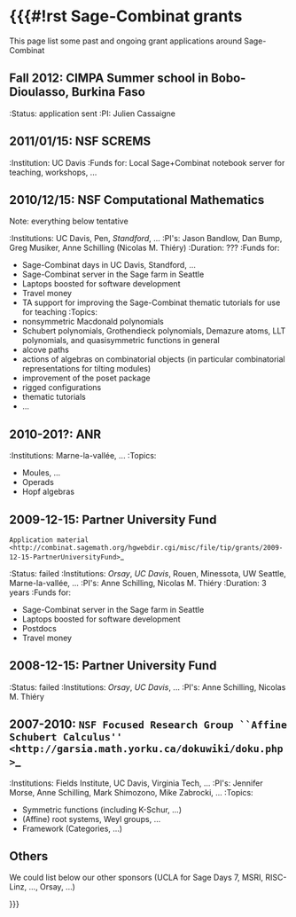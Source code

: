 {{{#!rst
Sage-Combinat grants
====================

This page list some past and ongoing grant applications around Sage-Combinat

Fall 2012: CIMPA Summer school in Bobo-Dioulasso, Burkina Faso
--------------------------------------------------------------

:Status: application sent
:PI: Julien Cassaigne

2011/01/15: NSF SCREMS
----------------------

:Institution: UC Davis
:Funds for: Local Sage+Combinat notebook server for teaching, workshops, ...

2010/12/15: NSF Computational Mathematics
-----------------------------------------

Note: everything below tentative

:Institutions: UC Davis, Pen, *Standford*, ...
:PI's: Jason Bandlow, Dan Bump, Greg Musiker, Anne Schilling (Nicolas M. Thiéry)
:Duration: ???
:Funds for:
 - Sage-Combinat days in UC Davis, Standford, ...
 - Sage-Combinat server in the Sage farm in Seattle
 - Laptops boosted for software development
 - Travel money
 - TA support for improving the Sage-Combinat thematic tutorials
   for use for teaching
:Topics:
  - nonsymmetric Macdonald polynomials
  - Schubert polynomials, Grothendieck polynomials, Demazure atoms,
    LLT polynomials, and quasisymmetric functions in general
  - alcove paths
  - actions of algebras on combinatorial objects (in particular
    combinatorial representations for tilting modules)
  - improvement of the poset package
  - rigged configurations
  - thematic tutorials
  - ...

2010-201?: ANR
--------------

:Institutions: Marne-la-vallée, ...
:Topics:
 - Moules, ...
 - Operads
 - Hopf algebras

2009-12-15: Partner University Fund
-----------------------------------

`Application material <http://combinat.sagemath.org/hgwebdir.cgi/misc/file/tip/grants/2009-12-15-PartnerUniversityFund>`_

:Status: failed
:Institutions: *Orsay*, *UC Davis*, Rouen, Minessota, UW Seattle, Marne-la-vallée, ...
:PI's: Anne Schilling, Nicolas M. Thiéry
:Duration: 3 years
:Funds for:
 - Sage-Combinat server in the Sage farm in Seattle
 - Laptops boosted for software development
 - Postdocs
 - Travel money

2008-12-15: Partner University Fund
-----------------------------------

:Status: failed
:Institutions: *Orsay*, *UC Davis*, ...
:PI's: Anne Schilling, Nicolas M. Thiéry

2007-2010: `NSF Focused Research Group ``Affine Schubert Calculus'' <http://garsia.math.yorku.ca/dokuwiki/doku.php>`_
---------------------------------------------------------------------------------------------------------------------

:Institutions: Fields Institute, UC Davis, Virginia Tech, ...
:PI's: Jennifer Morse, Anne Schilling, Mark Shimozono, Mike Zabrocki, ...
:Topics:
 - Symmetric functions (including K-Schur, ...)
 - (Affine) root systems, Weyl groups, ...
 - Framework (Categories, ...)

Others
------

We could list below our other sponsors (UCLA for Sage Days 7, MSRI,
RISC-Linz, ..., Orsay, ...)

}}}
